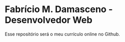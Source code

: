 # Fabrício M. Damasceno - Desenvolvedor Web

Esse repositório será o meu currículo online no Github.
